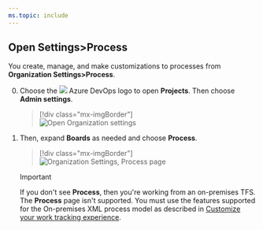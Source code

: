 ```yaml
---
ms.topic: include
---
```


<a id="open-process-wit">  </a>
## Open Settings>Process

You create, manage, and make customizations to processes from **Organization Settings>Process**. 

0. Choose the ![ ](/azure/devops/_img/icons/project-icon.png) Azure DevOps logo to open **Projects**. Then choose **Admin settings**. 

	> [!div class="mx-imgBorder"]  
	> ![Open Organization settings](/azure/devops/_shared/_img/settings/open-admin-settings-vert.png)  

0. Then, expand **Boards** as needed and choose **Process**. 
   
	> [!div class="mx-imgBorder"]  
	> ![Organization Settings, Process page](/azure/devops/organizations/settings/work/_img/process/open-process-page-s150.png) 

	> [!IMPORTANT]  
	>If you don't see **Process**, then you're working from an on-premises TFS. The **Process** page isn't supported. You must use the features supported for the On-premises XML process model as described in [Customize your work tracking experience](/azure/devops/reference/customize-work).

